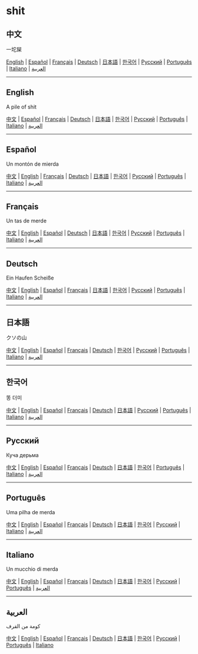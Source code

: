 # shit

## 中文
一坨屎

[English](#English) | [Español](#Español) | [Français](#Français) | [Deutsch](#Deutsch) | [日本語](#日本語) | [한국어](#한국어) | [Русский](#Русский) | [Português](#Português) | [Italiano](#Italiano) | [العربية](#العربية)

---

## English
A pile of shit

[中文](#中文) | [Español](#Español) | [Français](#Français) | [Deutsch](#Deutsch) | [日本語](#日本語) | [한국어](#한국어) | [Русский](#Русский) | [Português](#Português) | [Italiano](#Italiano) | [العربية](#العربية)

---

## Español
Un montón de mierda

[中文](#中文) | [English](#English) | [Français](#Français) | [Deutsch](#Deutsch) | [日本語](#日本語) | [한국어](#한국어) | [Русский](#Русский) | [Português](#Português) | [Italiano](#Italiano) | [العربية](#العربية)

---

## Français
Un tas de merde

[中文](#中文) | [English](#English) | [Español](#Español) | [Deutsch](#Deutsch) | [日本語](#日本語) | [한국어](#한국어) | [Русский](#Русский) | [Português](#Português) | [Italiano](#Italiano) | [العربية](#العربية)

---

## Deutsch
Ein Haufen Scheiße

[中文](#中文) | [English](#English) | [Español](#Español) | [Français](#Français) | [日本語](#日本語) | [한국어](#한국어) | [Русский](#Русский) | [Português](#Português) | [Italiano](#Italiano) | [العربية](#العربية)

---

## 日本語
クソの山

[中文](#中文) | [English](#English) | [Español](#Español) | [Français](#Français) | [Deutsch](#Deutsch) | [한국어](#한국어) | [Русский](#Русский) | [Português](#Português) | [Italiano](#Italiano) | [العربية](#العربية)

---

## 한국어
똥 더미

[中文](#中文) | [English](#English) | [Español](#Español) | [Français](#Français) | [Deutsch](#Deutsch) | [日本語](#日本語) | [Русский](#Русский) | [Português](#Português) | [Italiano](#Italiano) | [العربية](#العربية)

---

## Русский
Куча дерьма

[中文](#中文) | [English](#English) | [Español](#Español) | [Français](#Français) | [Deutsch](#Deutsch) | [日本語](#日本語) | [한국어](#한국어) | [Português](#Português) | [Italiano](#Italiano) | [العربية](#العربية)

---

## Português
Uma pilha de merda

[中文](#中文) | [English](#English) | [Español](#Español) | [Français](#Français) | [Deutsch](#Deutsch) | [日本語](#日本語) | [한국어](#한국어) | [Русский](#Русский) | [Italiano](#Italiano) | [العربية](#العربية)

---

## Italiano
Un mucchio di merda

[中文](#中文) | [English](#English) | [Español](#Español) | [Français](#Français) | [Deutsch](#Deutsch) | [日本語](#日本語) | [한국어](#한국어) | [Русский](#Русский) | [Português](#Português) | [العربية](#العربية)

---

## العربية
كومة من القرف

[中文](#中文) | [English](#English) | [Español](#Español) | [Français](#Français) | [Deutsch](#Deutsch) | [日本語](#日本語) | [한국어](#한국어) | [Русский](#Русский) | [Português](#Português) | [Italiano](#Italiano)

